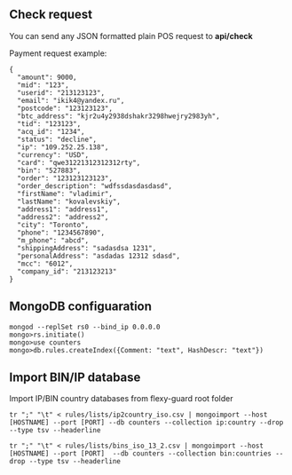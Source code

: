 ## Check request

You can send any JSON formatted plain POS request to **api/check**

Payment request example:

```
{
  "amount": 9000,
  "mid": "123",
  "userid": "213123123",
  "email": "ikik4@yandex.ru",
  "postcode": "123123123",
  "btc_address": "kjr2u4y2938dshakr3298hwejry2983yh",
  "tid": "123123",
  "acq_id": "1234",
  "status": "decline",
  "ip": "109.252.25.138",
  "currency": "USD",
  "card": "qwe31221312312312rty",
  "bin": "527883",
  "order": "123123123123",
  "order_description": "wdfssdasdasdasd",
  "firstName": "vladimir",
  "lastName": "kovalevskiy",
  "address1": "address1",
  "address2": "address2",
  "city": "Toronto",
  "phone": "1234567890",
  "m_phone": "abcd",
  "shippingAddress": "sadasdsa 1231",
  "personalAddress": "asdadas 12312 sdasd",
  "mcc": "6012",
  "company_id": "213123213"
}

```

## MongoDB configuaration
```
mongod --replSet rs0 --bind_ip 0.0.0.0
mongo>rs.initiate()
mongo>use counters
mongo>db.rules.createIndex({Comment: "text", HashDescr: "text"})
```

## Import BIN/IP database

Import IP/BIN country databases from flexy-guard root folder

```
tr ";" "\t" < rules/lists/ip2country_iso.csv | mongoimport --host [HOSTNAME] --port [PORT] --db counters --collection ip:country --drop --type tsv --headerline

tr ";" "\t" < rules/lists/bins_iso_13_2.csv | mongoimport --host [HOSTNAME] --port [PORT]  --db counters --collection bin:countries --drop --type tsv --headerline

```